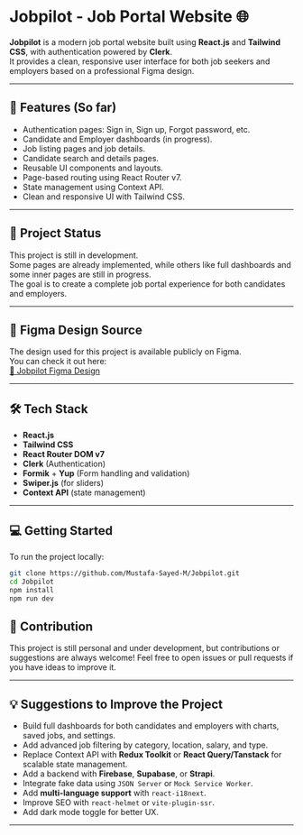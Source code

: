 # Jobpilot - Job Portal Website 🌐

**Jobpilot** is a modern job portal website built using **React.js** and **Tailwind CSS**, with authentication powered by **Clerk**.  
It provides a clean, responsive user interface for both job seekers and employers based on a professional Figma design.

---

## 🚀 Features (So far)

- Authentication pages: Sign in, Sign up, Forgot password, etc.
- Candidate and Employer dashboards (in progress).
- Job listing pages and job details.
- Candidate search and details pages.
- Reusable UI components and layouts.
- Page-based routing using React Router v7.
- State management using Context API.
- Clean and responsive UI with Tailwind CSS.

---

## 🚧 Project Status

This project is still in development.  
Some pages are already implemented, while others like full dashboards and some inner pages are still in progress.  
The goal is to create a complete job portal experience for both candidates and employers.

---

## 🎨 Figma Design Source

The design used for this project is available publicly on Figma.  
You can check it out here:  
[🔗 Jobpilot Figma Design](https://www.figma.com/design/g23oAggUFPgEL5Uc8lKzB4/Jobpilot---Job-Portal-Figma-UI-Template--Community---Community-?node-id=4102-115205&p=f&t=yB5QaGMzVvC5DxZ6-0)

---

## 🛠️ Tech Stack

- **React.js**
- **Tailwind CSS**
- **React Router DOM v7**
- **Clerk** (Authentication)
- **Formik** + **Yup** (Form handling and validation)
- **Swiper.js** (for sliders)
- **Context API** (state management)

---

## 💻 Getting Started

To run the project locally:

```bash
git clone https://github.com/Mustafa-Sayed-M/Jobpilot.git
cd Jobpilot
npm install
npm run dev
```

## 🤝 Contribution

This project is still personal and under development, but contributions or suggestions are always welcome!
Feel free to open issues or pull requests if you have ideas to improve it.

---

## 💡 Suggestions to Improve the Project

- Build full dashboards for both candidates and employers with charts, saved jobs, and settings.
- Add advanced job filtering by category, location, salary, and type.
- Replace Context API with **Redux Toolkit** or **React Query/Tanstack** for scalable state management.
- Add a backend with **Firebase**, **Supabase**, or **Strapi**.
- Integrate fake data using `JSON Server` or `Mock Service Worker`.
- Add **multi-language support** with `react-i18next`.
- Improve SEO with `react-helmet` or `vite-plugin-ssr`.
- Add dark mode toggle for better UX.

---
